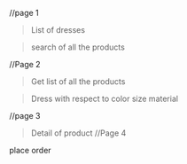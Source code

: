 //page 1
>List of dresses


>search of all the products

//Page 2 

>Get list of all the products

>Dress with respect to color size material

//page 3

>Detail of product
//Page 4

place order
